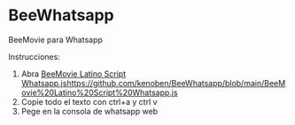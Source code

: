 # BeeWhatsapp
BeeMovie para Whatsapp

Instrucciones:

1. Abra [BeeMovie Latino Script Whatsapp.js](https://github.com/kenoben/BeeWhatsapp/blob/main/BeeMovie%20Latino%20Script%20Whatsapp.js)https://github.com/kenoben/BeeWhatsapp/blob/main/BeeMovie%20Latino%20Script%20Whatsapp.js
2. Copie todo el texto con ctrl+a y ctrl v
3. Pege en la consola de whatsapp web
